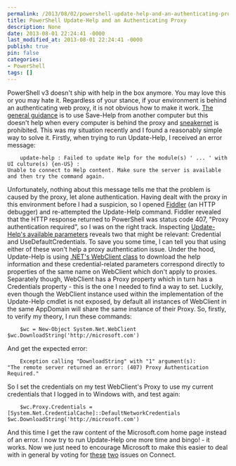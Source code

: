 ```yaml
---
permalink: /2013/08/02/powershell-update-help-and-an-authenticating-proxy/
title: PowerShell Update-Help and an Authenticating Proxy
description: None
date: 2013-08-01 22:24:41 -0000
last_modified_at: 2013-08-01 22:24:41 -0000
publish: true
pin: false
categories:
- PowerShell
tags: []
---
```

PowerShell v3 doesn't ship with help in the box anymore. You may love this or you may hate it. Regardless of your stance, if your environment is behind an authenticating web proxy, it is not obvious how to make it work. [The general guidance](http://blogs.technet.com/b/heyscriptingguy/archive/2012/08/31/understanding-and-using-updatable-powershell-help.aspx) is to use Save-Help from another computer but this doesn't help when every computer is behind the proxy and [sneakernet](http://en.wikipedia.org/wiki/Sneakernet) is prohibited. This was my situation recently and I found a reasonably simple way to solve it. Firstly, when trying to run Update-Help, I received an error message:
  
        update-help : Failed to update Help for the module(s) ' ... ' with UI culture(s) {en-US} :
    Unable to connect to Help content. Make sure the server is available and then try the command again.

Unfortunately, nothing about this message tells me that the problem is caused by the proxy, let alone authentication. Having dealt with the proxy in this environment before I had a suspicion, so I opened [Fiddler](http://fiddler2.com/) (an HTTP debugger) and re-attempted the Update-Help command. Fiddler revealed that the HTTP response returned to PowerShell was status code 407, "Proxy authentication required", so I was on the right track. Inspecting [Update-Help's available parameters](http://technet.microsoft.com/en-us/library/hh849720.aspx) reveals two that might be relevant: Credential and UseDefaultCredentials. To save you some time, I can tell you that using either of these won't help a proxy authentication issue. Under the hood, Update-Help is using [.NET's WebClient class](http://msdn.microsoft.com/en-us/library/system.net.webclient.aspx) to download the help information and these credential-related parameters correspond directly to properties of the same name on WebClient which don't apply to proxies. Separately though, WebClient has a Proxy property which in turn has a Credentials property - this is the one I needed to find a way to set. Luckily, even though the WebClient instance used within the implementation of the Update-Help cmdlet is not exposed, by default all instances of WebClient in the same AppDomain will share the same instance of their Proxy. So, firstly, to verify my theory, I run these commands:
  
        $wc = New-Object System.Net.WebClient
    $wc.DownloadString('http://microsoft.com')

And get the expected error:
  
        Exception calling "DownloadString" with "1" argument(s):
    "The remote server returned an error: (407) Proxy Authentication Required."

So I set the credentials on my test WebClient's Proxy to use my current credentials that I logged in to Windows with, and test again:
  
        $wc.Proxy.Credentials = [System.Net.CredentialCache]::DefaultNetworkCredentials
    $wc.DownloadString('http://microsoft.com')

And this time I get the raw content of the Microsoft.com home page instead of an error. I now try to run Update-Help one more time and bingo! - it works. Now we just need to encourage Microsoft to make this easier to deal with in general by voting for [these](http://connect.microsoft.com/PowerShell/feedback/details/730195/save-help-failure-unable-to-connect-to-help-content-error-while-connected-to-internet-via-corporate-proxy-server) [two](http://connect.microsoft.com/PowerShell/feedback/details/754102/a-cmdlet-to-create-a-proxy-configuration-settings-object) issues on Connect.
